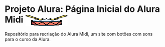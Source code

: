 # Projeto Alura: Página Inicial do Alura Midi <img align="center" alt="logo-bateria" height="34" width="134" src="https://raw.githubusercontent.com/JPerluxo/Projeto-Alura-AluraMidi/main/images/bateria.png" style="max-width:100%;">
Repositório para recriação do Alura Midi, um site com botões com sons para o curso da Alura.